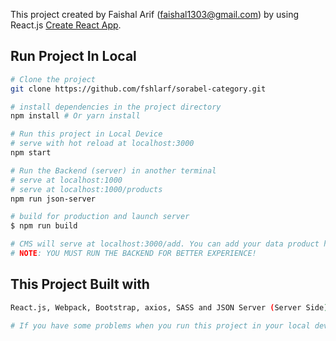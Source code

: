 This project created by Faishal Arif (faishal1303@gmail.com) by using React.js  [Create React App](https://github.com/facebook/create-react-app).

## Run Project In Local

``` bash
# Clone the project
git clone https://github.com/fshlarf/sorabel-category.git

# install dependencies in the project directory
npm install # Or yarn install

# Run this project in Local Device
# serve with hot reload at localhost:3000
npm start

# Run the Backend (server) in another terminal
# serve at localhost:1000
# serve at localhost:1000/products
npm run json-server

# build for production and launch server
$ npm run build

# CMS will serve at localhost:3000/add. You can add your data product here
# NOTE: YOU MUST RUN THE BACKEND FOR BETTER EXPERIENCE! 

```

## This Project Built with

``` bash
React.js, Webpack, Bootstrap, axios, SASS and JSON Server (Server Side)

# If you have some problems when you run this project in your local device, please contact me at faishal1303@gmail.com. Enjoy.

```